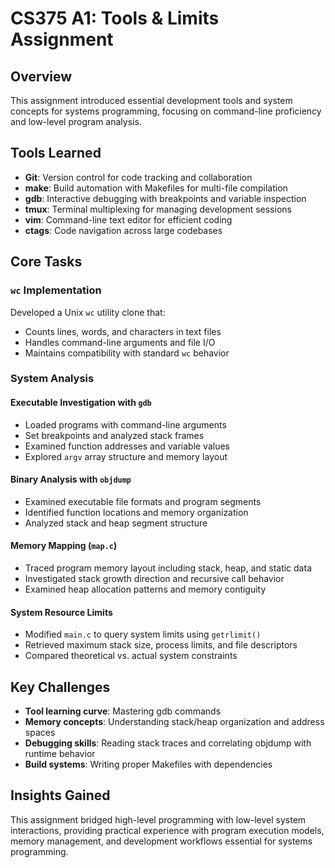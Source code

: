 # CS375 A1: Tools & Limits Assignment

## Overview
This assignment introduced essential development tools and system concepts for systems programming, focusing on command-line proficiency and low-level program analysis.

## Tools Learned
- **Git**: Version control for code tracking and collaboration
- **make**: Build automation with Makefiles for multi-file compilation
- **gdb**: Interactive debugging with breakpoints and variable inspection
- **tmux**: Terminal multiplexing for managing development sessions
- **vim**: Command-line text editor for efficient coding
- **ctags**: Code navigation across large codebases

## Core Tasks

### `wc` Implementation
Developed a Unix `wc` utility clone that:
- Counts lines, words, and characters in text files
- Handles command-line arguments and file I/O
- Maintains compatibility with standard `wc` behavior

### System Analysis
#### Executable Investigation with `gdb`
- Loaded programs with command-line arguments
- Set breakpoints and analyzed stack frames
- Examined function addresses and variable values
- Explored `argv` array structure and memory layout

#### Binary Analysis with `objdump`
- Examined executable file formats and program segments
- Identified function locations and memory organization
- Analyzed stack and heap segment structure

#### Memory Mapping (`map.c`)
- Traced program memory layout including stack, heap, and static data
- Investigated stack growth direction and recursive call behavior
- Examined heap allocation patterns and memory contiguity

#### System Resource Limits
- Modified `main.c` to query system limits using `getrlimit()`
- Retrieved maximum stack size, process limits, and file descriptors
- Compared theoretical vs. actual system constraints

## Key Challenges
- **Tool learning curve**: Mastering gdb commands
- **Memory concepts**: Understanding stack/heap organization and address spaces
- **Debugging skills**: Reading stack traces and correlating objdump with runtime behavior
- **Build systems**: Writing proper Makefiles with dependencies

## Insights Gained
This assignment bridged high-level programming with low-level system interactions, providing practical experience with program execution models, memory management, and development workflows essential for systems programming.